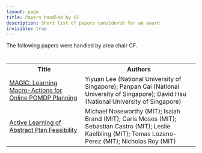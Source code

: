 ```yaml
---
layout: page
title: Papers handled by CF
description: Short list of papers considered for an award
invisible: true
---
```


The following papers were handled by area chair CF.

<table class="table" style="margin-top: 40px;">
<tr><th width="40%">Title</th><th width="60%">Authors</th></tr>

<tr><td><a href="../../papers/041/">MAGIC: Learning Macro-Actions for Online POMDP Planning </a></td><td>Yiyuan Lee (National University of Singapore); Panpan Cai (National University of Singapore); David Hsu (National University of Singapore)</td></tr>
<tr><td><a href="../../papers/043/">Active Learning of Abstract Plan Feasibility</a></td><td>Michael Noseworthy (MIT); Isaiah Brand (MIT); Caris Moses (MIT); Sebastian Castro (MIT); Leslie Kaelbling (MIT); Tomas Lozano-Perez (MIT); Nicholas Roy (MIT)</td></tr>

</table>

